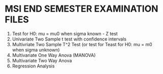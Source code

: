 # MSI END SEMESTER EXAMINATION FILES

1. Test for H0: mu = mu0 when sigma known - Z test
2. Univariate Two Sample t test with confidence intervals
3. Multivriate Two Sample T^2 Test (or test for Teast for H0: mu = m0 when sigma unknown)
4. Multivariate One Way Anova (MANOVA)
5. Multivariate Two Way Anova
6. Regression Analysis
